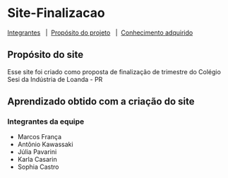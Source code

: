 # Site-Finalizacao
<a href="#integrantes-da-equipe">Integrantes</a> &nbsp;&nbsp;|&nbsp;&nbsp;<a href="#propósito-do-site">Propósito do projeto</a> &nbsp;&nbsp;|&nbsp;&nbsp;<a href="#aprendizado-obtido-com-a-criação-do-site">Conhecimento adquirido</a>

## Propósito do site
 Esse site foi criado como proposta de finalização de trimestre do Colégio Sesi da Indústria de Loanda - PR

 ## Aprendizado obtido com a criação do site

 ### Integrantes da equipe
 - Marcos França
 - Antônio Kawassaki
 - Júlia Pavarini
 - Karla Casarin
 - Sophia Castro
